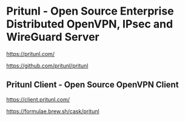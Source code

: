 # Pritunl - Open Source Enterprise Distributed OpenVPN, IPsec and WireGuard Server

<https://pritunl.com/>

<https://github.com/pritunl/pritunl>

## Pritunl Client - Open Source OpenVPN Client

<https://client.pritunl.com/>

<https://formulae.brew.sh/cask/pritunl>
